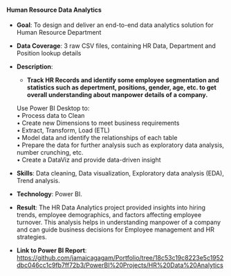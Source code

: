 #### Human Resource Data Analytics

- **Goal**: To design and deliver an end-to-end data analytics solution for Human Resource Department
- **Data Coverage**: 3 raw CSV files, containing HR Data, Department and Position lookup details
- **Description**:
  - **Track HR Records and identify some employee segmentation and statistics such as depertment, positions, gender, age, etc. to get overall understanding about manpower details of a company.**

   Use Power BI Desktop to: </br>
 • Process data to Clean </br>
 • Create new Dimensions to meet business requirements </br>
 • Extract, Transform, Load (ETL) </br>
 • Model data and identify the relationships of each table </br>
 • Prepare the data for further analysis such as exploratory data analysis, number crunching, etc. </br>
 • Create a DataViz and provide data-driven insight
- **Skills**: Data cleaning, Data visualization, Exploratory data analysis (EDA), Trend analysis.
- **Technology**: Power BI.
- **Result**: The HR Data Analytics project provided insights into hiring trends, employee demographics, and factors affecting employee turnover. This analysis helps in understanding manpower of a company and can guide business decisions for Employee management and HR strategies.
- **Link to Power BI Report**: https://github.com/jamaicagagam/Portfolio/tree/18c53c19c8223e5c1952dbc046cc1c9fb7ff72b3/PowerBI%20Projects/HR%20Data%20Analytics
